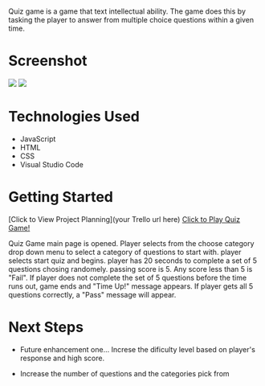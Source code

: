 # <QUIZ GAME>

Quiz game is a game that text intellectual ability. The game does this by tasking the player to answer from multiple choice questions within a given time.
# Screenshot

<img src="https://imgur.com/a/WmvW1GZ">
<img src="https://imgur.com/hRMO9rQ">

# Technologies Used

- JavaScript
- HTML
- CSS
- Visual Studio Code

# Getting Started

[Click to View Project Planning](your Trello url here)
[Click to Play Quiz Game!](https://conwuka86.github.io/Quiz-Game/)

Quiz Game main page is opened.
Player selects from the choose category drop down menu to select a category of questions to start with.
player selects start quiz and begins.
player has 20 seconds to complete a set of 5 questions chosing randomely.
passing score is 5. 
Any score less than 5 is "Fail". 
If player does not complete the set of 5 questions before the time runs out, game ends and "Time Up!" message appears.
If player gets all 5 questions correctly, a "Pass" message will appear.

# Next Steps

-   Future enhancement one...
    Increse the dificulty level based on player's response and high score.

-   Increase the number of questions and the categories pick from
